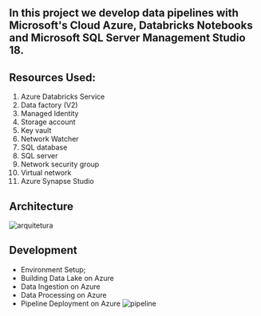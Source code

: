 ## In this project we develop data pipelines with Microsoft's Cloud Azure, Databricks Notebooks and Microsoft SQL Server Management Studio 18.

## Resources Used:
1. Azure Databricks Service
2. Data factory (V2)
3. Managed Identity
4. Storage account
5. Key vault
6. Network Watcher
7. SQL database
8. SQL server
9. Network security group
10. Virtual network
11. Azure Synapse Studio

## Architecture

![arquitetura](https://user-images.githubusercontent.com/44467803/187320062-a8185345-b661-4d5b-980c-d25150adc459.png)

## Development

- Environment Setup;
- Building Data Lake on Azure
- Data Ingestion on Azure
- Data Processing on Azure
- Pipeline Deployment on Azure
![pipeline](https://user-images.githubusercontent.com/44467803/187320687-ac91f4ec-d758-4e0b-b49a-aa694c2baf43.jpg)

